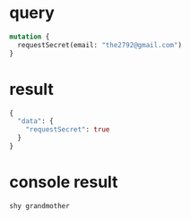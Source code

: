 # query

```graphql
mutation {
  requestSecret(email: "the2792@gmail.com")
}
```

# result

```graphql
{
  "data": {
    "requestSecret": true
  }
}
```

# console result

```
shy grandmother
```

